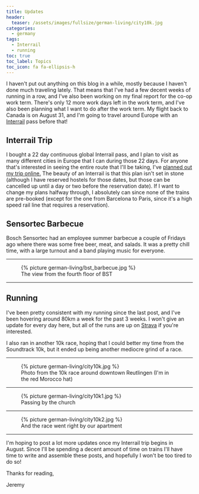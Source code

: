 ```yaml
---
title: Updates
header:
  teaser: /assets/images/fullsize/german-living/city10k.jpg
categories:
  - germany
tags:
  - Interrail
  - running
toc: true
toc_label: Topics
toc_icon: fa fa-ellipsis-h
---
```


I haven't put out anything on this blog in a while, mostly because I haven't done much traveling lately. That means that I've had a few decent weeks of running in a row, and I've also been working on my final report for the co-op work term. There's only 12 more work days left in the work term, and I've also been planning what I want to do after the work term. My flight back to Canada is on August 31, and I'm going to travel around Europe with an [Interrail](https://www.interrail.eu/en) pass before that!

## Interrail Trip

I bought a 22 day continuous global Interrail pass, and I plan to visit as many different cities in Europe that I can during those 22 days. For anyone that's interested in seeing the entire route that I'll be taking, I've [planned out my trip online.](https://interrailplanner.com/plan/54369) The beauty of an Interrail is that this plan isn't set in stone (although I have reserved hostels for those dates, but those can be cancelled up until a day or two before the reservation date). If I want to change my plans halfway through, I absolutely can since none of the trains are pre-booked (except for the one from Barcelona to Paris, since it's a high speed rail line that requires a reservation).

## Sensortec Barbecue

Bosch Sensortec had an employee summer barbecue a couple of Fridays ago where there was some free beer, meat, and salads. It was a pretty chill time, with a large turnout and a band playing music for everyone.

***

<figure class="align-center">
  {% picture german-living/bst_barbecue.jpg %}
  <figcaption>The view from the fourth floor of BST</figcaption>
</figure>

***

## Running

I've been pretty consistent with my running since the last post, and I've been hovering around 80km a week for the past 3 weeks. I won't give an update for every day here, but all of the runs are up on [Strava](https://www.strava.com/athletes/21953458) if you're interested.

I also ran in another 10k race, hoping that I could better my time from the Soundtrack 10k, but it ended up being another mediocre grind of a race.

***

<figure class="align-center">
  {% picture german-living/city10k.jpg %}
  <figcaption>Photo from the 10k race around downtown Reutlingen (I'm in the red Morocco hat)</figcaption>
</figure>

***

<figure class="align-center">
  {% picture german-living/city10k1.jpg %}
  <figcaption>Passing by the church</figcaption>
</figure>

***

<figure class="align-center">
  {% picture german-living/city10k2.jpg %}
  <figcaption>And the race went right by our apartment</figcaption>
</figure>

***

I'm hoping to post a lot more updates once my Interrail trip begins in August. Since I'll be spending a decent amount of time on trains I'll have time to write and assemble these posts, and hopefully I won't be too tired to do so!

Thanks for reading,

Jeremy
